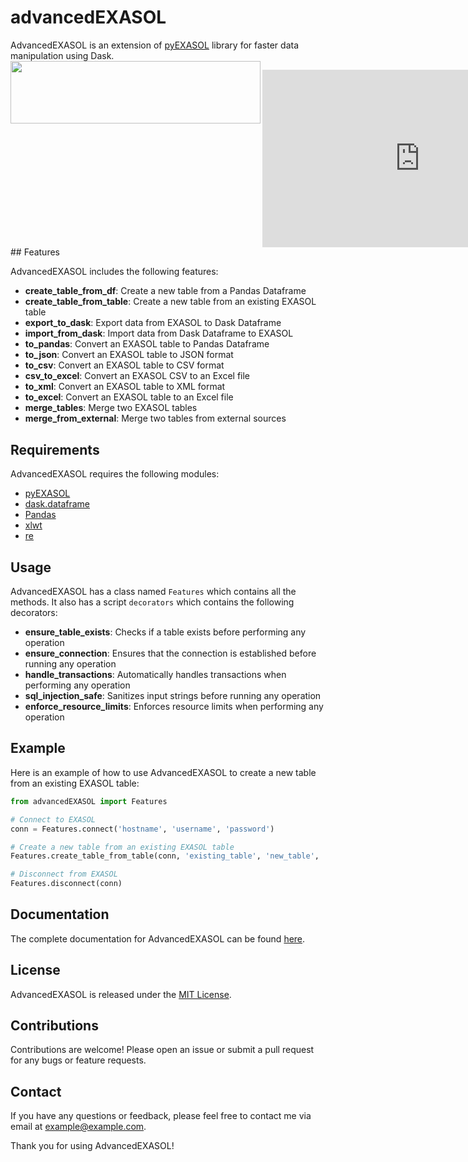 # advancedEXASOL

AdvancedEXASOL is an extension of [pyEXASOL](https://github.com/EXASOL/pyEXASOL) library for faster data manipulation using Dask.
<img align="left" width="400" height="100" src="https://upload.wikimedia.org/wikipedia/commons/thumb/d/d6/Exasol_logo.svg/2560px-Exasol_logo.svg.png">

<div style="position: relative; width: 100%; padding-bottom: 56.25%">
<iframe src="https://www.youtube.com/embed/ylgFxRdMydw" 
        title="Web Load Testing with West Wind WebSurge 2" frameborder="0" allowfullscreen
        allow="accelerometer; autoplay; clipboard-write; encrypted-media; gyroscope; picture-in-picture" 
        style="position: absolute; width: 100%; height: 100%;">
</iframe>
</div>
## Features

AdvancedEXASOL includes the following features:

- **create_table_from_df**: Create a new table from a Pandas Dataframe
- **create_table_from_table**: Create a new table from an existing EXASOL table
- **export_to_dask**: Export data from EXASOL to Dask Dataframe
- **import_from_dask**: Import data from Dask Dataframe to EXASOL
- **to_pandas**: Convert an EXASOL table to Pandas Dataframe
- **to_json**: Convert an EXASOL table to JSON format
- **to_csv**: Convert an EXASOL table to CSV format
- **csv_to_excel**: Convert an EXASOL CSV to an Excel file
- **to_xml**: Convert an EXASOL table to XML format
- **to_excel**: Convert an EXASOL table to an Excel file
- **merge_tables**: Merge two EXASOL tables
- **merge_from_external**: Merge two tables from external sources

## Requirements

AdvancedEXASOL requires the following modules:

- [pyEXASOL](https://github.com/EXASOL/pyEXASOL)
- [dask.dataframe](https://docs.dask.org/en/latest/dataframe.html)
- [Pandas](https://pandas.pydata.org/)
- [xlwt](https://pypi.org/project/xlwt/)
- [re](https://docs.python.org/3/library/re.html)

## Usage


AdvancedEXASOL has a class named `Features` which contains all the methods. It also has a script `decorators` which contains the following decorators:

- **ensure_table_exists**: Checks if a table exists before performing any operation
- **ensure_connection**: Ensures that the connection is established before running any operation
- **handle_transactions**: Automatically handles transactions when performing any operation
- **sql_injection_safe**: Sanitizes input strings before running any operation
- **enforce_resource_limits**: Enforces resource limits when performing any operation



## Example

Here is an example of how to use AdvancedEXASOL to create a new table from an existing EXASOL table:

```python
from advancedEXASOL import Features

# Connect to EXASOL
conn = Features.connect('hostname', 'username', 'password')

# Create a new table from an existing EXASOL table
Features.create_table_from_table(conn, 'existing_table', 'new_table', 'column1, column2')

# Disconnect from EXASOL
Features.disconnect(conn)
```

## Documentation

The complete documentation for AdvancedEXASOL can be found [here](https://advancedexasol.readthedocs.io/en/latest/).

## License

AdvancedEXASOL is released under the [MIT License](https://opensource.org/licenses/MIT).

## Contributions

Contributions are welcome! Please open an issue or submit a pull request for any bugs or feature requests.

## Contact

If you have any questions or feedback, please feel free to contact me via email at [example@example.com](mailto:example@example.com).

Thank you for using AdvancedEXASOL!
